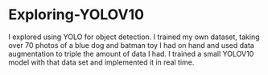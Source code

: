 # Exploring-YOLOV10
I explored using YOLO for object detection. I trained my own dataset, taking over 70 photos of a blue dog and batman toy I had on hand and used data augmentation to triple the amount of data I had. I trained a small YOLOV10 model with that data set and implemented it in real time. 
